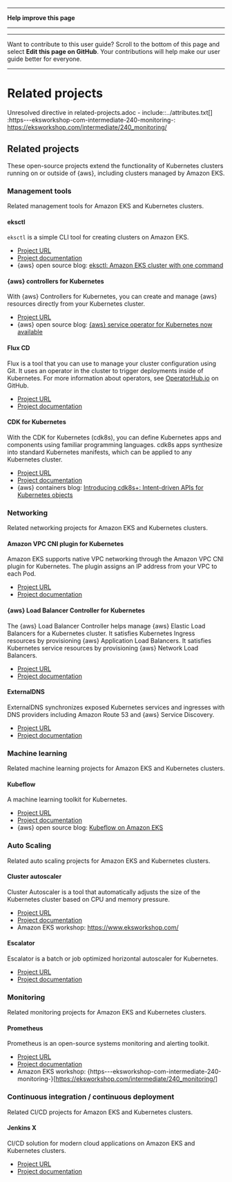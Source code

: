 --------

 **Help improve this page** 

--------

--------

Want to contribute to this user guide? Scroll to the bottom of this page and select **Edit this page on GitHub**\. Your contributions will help make our user guide better for everyone\.

--------

# Related projects<a name="related_projects"></a>

Unresolved directive in related\-projects\.adoc \- include::\.\./attributes\.txt\[\] :https\-\-\-eksworkshop\-com\-intermediate\-240\-monitoring\-: [https://eksworkshop\.com/intermediate/240\_monitoring/](https://eksworkshop.com/intermediate/240_monitoring/) 

## Related projects<a name="related-projects"></a>

These open\-source projects extend the functionality of Kubernetes clusters running on or outside of \{aws\}, including clusters managed by Amazon EKS\.

### Management tools<a name="related-management-tools"></a>

Related management tools for Amazon EKS and Kubernetes clusters\.

#### eksctl<a name="related-eksctl"></a>

 `eksctl` is a simple CLI tool for creating clusters on Amazon EKS\.
+  [Project URL](https://eksctl.io/) 
+  [Project documentation](https://eksctl.io/) 
+ \{aws\} open source blog: [eksctl: Amazon EKS cluster with one command](https://aws.amazon.com/blogs/opensource/eksctl-eks-cluster-one-command/) 

#### \{aws\} controllers for Kubernetes<a name="related-aws-controllers"></a>

With \{aws\} Controllers for Kubernetes, you can create and manage \{aws\} resources directly from your Kubernetes cluster\.
+  [Project URL](https://github.com/aws-controllers-k8s/) 
+ \{aws\} open source blog: [\{aws\} service operator for Kubernetes now available](https://aws.amazon.com/blogs/opensource/aws-service-operator-kubernetes-available/) 

#### Flux CD<a name="related-flux-cd"></a>

Flux is a tool that you can use to manage your cluster configuration using Git\. It uses an operator in the cluster to trigger deployments inside of Kubernetes\. For more information about operators, see [OperatorHub\.io](https://operatorhub.io/) on GitHub\.
+  [Project URL](https://fluxcd.io/) 
+  [Project documentation](https://docs.fluxcd.io/) 

#### CDK for Kubernetes<a name="related-cdk"></a>

With the CDK for Kubernetes \(cdk8s\), you can define Kubernetes apps and components using familiar programming languages\. cdk8s apps synthesize into standard Kubernetes manifests, which can be applied to any Kubernetes cluster\.
+  [Project URL](https://cdk8s.io/) 
+  [Project documentation](https://cdk8s.io/docs/latest/) 
+ \{aws\} containers blog: [Introducing cdk8s\+: Intent\-driven APIs for Kubernetes objects](https://aws.amazon.com/blogs/containers/introducing-cdk8s-intent-driven-apis-for-kubernetes-objects/) 

### Networking<a name="related-networking"></a>

Related networking projects for Amazon EKS and Kubernetes clusters\.

#### Amazon VPC CNI plugin for Kubernetes<a name="related-vpc-cni-k8s"></a>

Amazon EKS supports native VPC networking through the Amazon VPC CNI plugin for  Kubernetes\. The plugin assigns an IP address from your VPC to each Pod\.
+  [Project URL](https://github.com/aws/amazon-vpc-cni-k8s) 
+  [Project documentation](https://github.com/aws/amazon-vpc-cni-k8s/blob/master/README.md) 

#### \{aws\} Load Balancer Controller for Kubernetes<a name="related-alb-ingress-controller"></a>

The \{aws\} Load Balancer Controller helps manage \{aws\} Elastic Load Balancers for a Kubernetes cluster\. It satisfies Kubernetes Ingress resources by provisioning \{aws\} Application Load Balancers\. It satisfies Kubernetes service resources by provisioning \{aws\} Network Load Balancers\.
+  [Project URL](https://github.com/kubernetes-sigs/aws-load-balancer-controller) 
+  [Project documentation](https://kubernetes-sigs.github.io/aws-load-balancer-controller/latest/) 

#### ExternalDNS<a name="related-externaldns"></a>

ExternalDNS synchronizes exposed Kubernetes services and ingresses with DNS providers including Amazon Route 53 and \{aws\} Service Discovery\.
+  [Project URL](https://github.com/kubernetes-incubator/external-dns) 
+  [Project documentation](https://github.com/kubernetes-incubator/external-dns/blob/master/docs/tutorials/aws.md) 

### Machine learning<a name="related-machine-learning"></a>

Related machine learning projects for Amazon EKS and Kubernetes clusters\.

#### Kubeflow<a name="related-kubeflow"></a>

A machine learning toolkit for Kubernetes\.
+  [Project URL](https://www.kubeflow.org/) 
+  [Project documentation](https://www.kubeflow.org/docs/) 
+ \{aws\} open source blog: [Kubeflow on Amazon EKS](https://aws.amazon.com/blogs/opensource/kubeflow-amazon-eks/) 

### Auto Scaling<a name="related-auto-scaling"></a>

Related auto scaling projects for Amazon EKS and Kubernetes clusters\.

#### Cluster autoscaler<a name="related-cluster-autoscaler"></a>

Cluster Autoscaler is a tool that automatically adjusts the size of the Kubernetes cluster based on CPU and memory pressure\.
+  [Project URL](https://github.com/kubernetes/autoscaler/tree/master/cluster-autoscaler) 
+  [Project documentation](https://github.com/kubernetes/autoscaler/blob/master/cluster-autoscaler/cloudprovider/aws/README.md) 
+ Amazon EKS workshop: [https://www\.eksworkshop\.com/](https://www.eksworkshop.com/) 

#### Escalator<a name="related-escalator"></a>

Escalator is a batch or job optimized horizontal autoscaler for Kubernetes\.
+  [Project URL](https://github.com/atlassian/escalator) 
+  [Project documentation](https://github.com/atlassian/escalator/blob/master/docs/README.md) 

### Monitoring<a name="related-monitoring"></a>

Related monitoring projects for Amazon EKS and Kubernetes clusters\.

#### Prometheus<a name="related-prometheus"></a>

 Prometheus is an open\-source systems monitoring and alerting toolkit\.
+  [Project URL](https://prometheus.io/) 
+  [Project documentation](https://prometheus.io/docs/introduction/overview/) 
+ Amazon EKS workshop: \{https\-\-\-eksworkshop\-com\-intermediate\-240\-monitoring\-\}\[[https://eksworkshop\.com/intermediate/240\_monitoring/](https://eksworkshop.com/intermediate/240_monitoring/)\]

### Continuous integration / continuous deployment<a name="related-cicd"></a>

Related CI/CD projects for Amazon EKS and Kubernetes clusters\.

#### Jenkins X<a name="related-jenkinsx"></a>

CI/CD solution for modern cloud applications on Amazon EKS and Kubernetes clusters\.
+  [Project URL](https://jenkins-x.io/) 
+  [Project documentation](https://jenkins-x.io/docs/) 